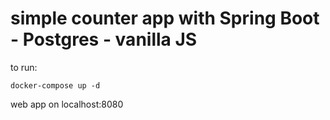 # simple counter app with Spring Boot - Postgres - vanilla JS

to run:
```
docker-compose up -d
```

web app on localhost:8080
